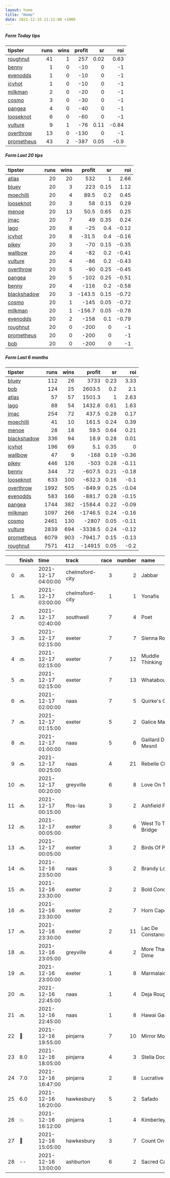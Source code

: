 ```yaml
---   
layout: home  
title: "Home"   
date: 2021-12-16 21:22:00 +1000  
---   
```



##### Form Today tips   

| tipster                                                       |   runs |   wins |   profit |   sr |   roi |
|:--------------------------------------------------------------|-------:|-------:|---------:|-----:|------:|
| [roughnut](https://mrwayneo.github.io/tips/roughnut.html)     |     41 |      1 |      257 | 0.02 |  0.63 |
| [benny](https://mrwayneo.github.io/tips/benny.html)           |      1 |      0 |      -10 | 0    | -1    |
| [evenodds](https://mrwayneo.github.io/tips/evenodds.html)     |      1 |      0 |      -10 | 0    | -1    |
| [icyhot](https://mrwayneo.github.io/tips/icyhot.html)         |      1 |      0 |      -10 | 0    | -1    |
| [milkman](https://mrwayneo.github.io/tips/milkman.html)       |      2 |      0 |      -20 | 0    | -1    |
| [cosmo](https://mrwayneo.github.io/tips/cosmo.html)           |      3 |      0 |      -30 | 0    | -1    |
| [pangea](https://mrwayneo.github.io/tips/pangea.html)         |      4 |      0 |      -40 | 0    | -1    |
| [looseknot](https://mrwayneo.github.io/tips/looseknot.html)   |      6 |      0 |      -60 | 0    | -1    |
| [vulture](https://mrwayneo.github.io/tips/vulture.html)       |      9 |      1 |      -76 | 0.11 | -0.84 |
| [overthrow](https://mrwayneo.github.io/tips/overthrow.html)   |     13 |      0 |     -130 | 0    | -1    |
| [prometheus](https://mrwayneo.github.io/tips/prometheus.html) |     43 |      2 |     -387 | 0.05 | -0.9  |

##### Form Last 20 tips   

| tipster                                                         |   runs |   wins |   profit |   sr |   roi |
|:----------------------------------------------------------------|-------:|-------:|---------:|-----:|------:|
| [atlas](https://mrwayneo.github.io/tips/atlas.html)             |     20 |     20 |    532   | 1    |  2.66 |
| [bluey](https://mrwayneo.github.io/tips/bluey.html)             |     20 |      3 |    223   | 0.15 |  1.12 |
| [moechilli](https://mrwayneo.github.io/tips/moechilli.html)     |     20 |      4 |     89.5 | 0.2  |  0.45 |
| [looseknot](https://mrwayneo.github.io/tips/looseknot.html)     |     20 |      3 |     58   | 0.15 |  0.29 |
| [menoe](https://mrwayneo.github.io/tips/menoe.html)             |     20 |     13 |     50.5 | 0.65 |  0.25 |
| [jmac](https://mrwayneo.github.io/tips/jmac.html)               |     20 |      7 |     49   | 0.35 |  0.24 |
| [lago](https://mrwayneo.github.io/tips/lago.html)               |     20 |      8 |    -25   | 0.4  | -0.12 |
| [icyhot](https://mrwayneo.github.io/tips/icyhot.html)           |     20 |      8 |    -31.5 | 0.4  | -0.16 |
| [pikey](https://mrwayneo.github.io/tips/pikey.html)             |     20 |      3 |    -70   | 0.15 | -0.35 |
| [wallbow](https://mrwayneo.github.io/tips/wallbow.html)         |     20 |      4 |    -82   | 0.2  | -0.41 |
| [vulture](https://mrwayneo.github.io/tips/vulture.html)         |     20 |      4 |    -86   | 0.2  | -0.43 |
| [overthrow](https://mrwayneo.github.io/tips/overthrow.html)     |     20 |      5 |    -90   | 0.25 | -0.45 |
| [pangea](https://mrwayneo.github.io/tips/pangea.html)           |     20 |      5 |   -102   | 0.25 | -0.51 |
| [benny](https://mrwayneo.github.io/tips/benny.html)             |     20 |      4 |   -116   | 0.2  | -0.58 |
| [blackshadow](https://mrwayneo.github.io/tips/blackshadow.html) |     20 |      3 |   -143.5 | 0.15 | -0.72 |
| [cosmo](https://mrwayneo.github.io/tips/cosmo.html)             |     20 |      1 |   -145   | 0.05 | -0.72 |
| [milkman](https://mrwayneo.github.io/tips/milkman.html)         |     20 |      1 |   -156.7 | 0.05 | -0.78 |
| [evenodds](https://mrwayneo.github.io/tips/evenodds.html)       |     20 |      2 |   -158   | 0.1  | -0.79 |
| [roughnut](https://mrwayneo.github.io/tips/roughnut.html)       |     20 |      0 |   -200   | 0    | -1    |
| [prometheus](https://mrwayneo.github.io/tips/prometheus.html)   |     20 |      0 |   -200   | 0    | -1    |
| [bob](https://mrwayneo.github.io/tips/bob.html)                 |     20 |      0 |   -200   | 0    | -1    |

##### Form Last 6 months   

| tipster                                                         |   runs |   wins |   profit |   sr |   roi |
|:----------------------------------------------------------------|-------:|-------:|---------:|-----:|------:|
| [bluey](https://mrwayneo.github.io/tips/bluey.html)             |    112 |     26 |   3733   | 0.23 |  3.33 |
| [bob](https://mrwayneo.github.io/tips/bob.html)                 |    124 |     25 |   2603.5 | 0.2  |  2.1  |
| [atlas](https://mrwayneo.github.io/tips/atlas.html)             |     57 |     57 |   1501.3 | 1    |  2.63 |
| [lago](https://mrwayneo.github.io/tips/lago.html)               |     88 |     54 |   1432.6 | 0.61 |  1.63 |
| [jmac](https://mrwayneo.github.io/tips/jmac.html)               |    254 |     72 |    437.5 | 0.28 |  0.17 |
| [moechilli](https://mrwayneo.github.io/tips/moechilli.html)     |     41 |     10 |    161.5 | 0.24 |  0.39 |
| [menoe](https://mrwayneo.github.io/tips/menoe.html)             |     28 |     18 |     59.5 | 0.64 |  0.21 |
| [blackshadow](https://mrwayneo.github.io/tips/blackshadow.html) |    336 |     94 |     18.9 | 0.28 |  0.01 |
| [icyhot](https://mrwayneo.github.io/tips/icyhot.html)           |    196 |     69 |      5.1 | 0.35 |  0    |
| [wallbow](https://mrwayneo.github.io/tips/wallbow.html)         |     47 |      9 |   -168   | 0.19 | -0.36 |
| [pikey](https://mrwayneo.github.io/tips/pikey.html)             |    446 |    126 |   -503   | 0.28 | -0.11 |
| [benny](https://mrwayneo.github.io/tips/benny.html)             |    344 |     72 |   -607.5 | 0.21 | -0.18 |
| [looseknot](https://mrwayneo.github.io/tips/looseknot.html)     |    633 |    100 |   -632.3 | 0.16 | -0.1  |
| [overthrow](https://mrwayneo.github.io/tips/overthrow.html)     |   1992 |    505 |   -849.9 | 0.25 | -0.04 |
| [evenodds](https://mrwayneo.github.io/tips/evenodds.html)       |    583 |    166 |   -881.7 | 0.28 | -0.15 |
| [pangea](https://mrwayneo.github.io/tips/pangea.html)           |   1744 |    382 |  -1584.4 | 0.22 | -0.09 |
| [milkman](https://mrwayneo.github.io/tips/milkman.html)         |   1097 |    266 |  -1746.5 | 0.24 | -0.16 |
| [cosmo](https://mrwayneo.github.io/tips/cosmo.html)             |   2461 |    130 |  -2807   | 0.05 | -0.11 |
| [vulture](https://mrwayneo.github.io/tips/vulture.html)         |   2839 |    694 |  -3338.5 | 0.24 | -0.12 |
| [prometheus](https://mrwayneo.github.io/tips/prometheus.html)   |   6079 |    903 |  -7941.7 | 0.15 | -0.13 |
| [roughnut](https://mrwayneo.github.io/tips/roughnut.html)       |   7571 |    412 | -14915   | 0.05 | -0.2  |

|    | finish            | time                | track           |   race |   number | name               |   odds | tipster            |
|---:|:------------------|:--------------------|:----------------|-------:|---------:|:-------------------|-------:|:-------------------|
|  0 | :soon:            | 2021-12-17 04:00:00 | chelmsford-city |      3 |        2 | Jabbar             |   3    | vulture            |
|  1 | :soon:            | 2021-12-17 03:00:00 | chelmsford-city |      1 |        1 | Yonafis            |   1.6  | vulture,milkman    |
|  2 | :soon:            | 2021-12-17 02:40:00 | southwell       |      7 |        4 | Poet               |   3    | vulture            |
|  3 | :soon:            | 2021-12-17 02:15:00 | exeter          |      7 |        7 | Sienna Royale      |   6.5  | looseknot          |
|  4 | :soon:            | 2021-12-17 02:15:00 | exeter          |      7 |       12 | Muddle Thinking    |   6    | looseknot          |
|  5 | :soon:            | 2021-12-17 02:15:00 | exeter          |      7 |       13 | Whataboutwalt      |  41    | overthrow          |
|  6 | :soon:            | 2021-12-17 02:00:00 | naas            |      7 |        5 | Quirke's Gate      |   7.5  | looseknot          |
|  7 | :soon:            | 2021-12-17 01:15:00 | exeter          |      5 |        2 | Galice Macalo      |   4.4  | overthrow          |
|  8 | :soon:            | 2021-12-17 01:00:00 | naas            |      5 |        6 | Gaillard Du Mesnil |   1.45 | overthrow          |
|  9 | :soon:            | 2021-12-17 00:25:00 | naas            |      4 |       21 | Rebelle Chaud      |   7.5  | looseknot          |
| 10 | :soon:            | 2021-12-17 00:20:00 | greyville       |      6 |        8 | Love On Time       |   0    | vulture            |
| 11 | :soon:            | 2021-12-17 00:15:00 | ffos-las        |      3 |        2 | Ashfield Paddy     |   5    | pangea             |
| 12 | :soon:            | 2021-12-17 00:05:00 | exeter          |      3 |        6 | West To The Bridge |  11    | pangea,overthrow   |
| 13 | :soon:            | 2021-12-17 00:05:00 | exeter          |      3 |        2 | Birds Of Prey      |   6.5  | overthrow          |
| 14 | :soon:            | 2021-12-16 23:50:00 | naas            |      3 |        2 | Brandy Love        |   1.8  | overthrow          |
| 15 | :soon:            | 2021-12-16 23:30:00 | exeter          |      2 |        2 | Bold Conduct       |   5.5  | milkman            |
| 16 | :soon:            | 2021-12-16 23:30:00 | exeter          |      2 |        7 | Horn Cape          |   4.4  | overthrow          |
| 17 | :soon:            | 2021-12-16 23:30:00 | exeter          |      2 |       11 | Lac De Constance   |   5.5  | overthrow          |
| 18 | :soon:            | 2021-12-16 23:05:00 | greyville       |      4 |        2 | More Than A Dime   |   0    | vulture            |
| 19 | :soon:            | 2021-12-16 23:00:00 | exeter          |      1 |        8 | Marmalaid          |   3.5  | overthrow          |
| 20 | :soon:            | 2021-12-16 22:45:00 | naas            |      1 |        4 | Deja Rouge         |   4.5  | looseknot          |
| 21 | :soon:            | 2021-12-16 22:45:00 | naas            |      1 |        8 | Hawai Game         |   1.95 | vulture            |
| 22 | :2nd_place_medal: | 2021-12-16 19:55:00 | pinjarra        |      7 |       10 | Mirror Moon        |   5.5  | evenodds,overthrow |
| 23 | 8.0               | 2021-12-16 18:05:00 | pinjarra        |      4 |        3 | Stella Door        |   4.8  | pangea             |
| 24 | 7.0               | 2021-12-16 16:47:00 | pinjarra        |      2 |        8 | Lucrative Lucy     |   5.5  | overthrow          |
| 25 | 6.0               | 2021-12-16 16:20:00 | hawkesbury      |      5 |        2 | Safado             |   3.7  | benny,icyhot       |
| 26 | :boom:            | 2021-12-16 16:12:00 | pinjarra        |      1 |        4 | Kimberley Boy      |   1.45 | vulture            |
| 27 | :3rd_place_medal: | 2021-12-16 15:05:00 | hawkesbury      |      3 |        7 | Count On Me        |   8    | looseknot          |
| 28 | --                | 2021-12-16 13:00:00 | ashburton       |      6 |        2 | Sacred Caga        |   0    | vulture            |